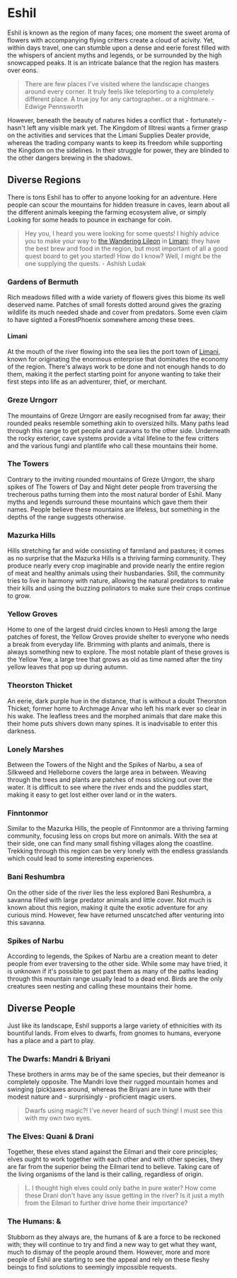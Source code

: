 # Eshil

Eshil is known as the region of many faces; one moment the sweet aroma of flowers with accompanying flying critters create a cloud of acivity. Yet, within days travel, one can stumble upon a dense and eerie forest filled with the whispers of ancient myths and legends, or be surrounded by the high snowcapped peaks. It is an intricate balance that the region has masters over eons.

> There are few places I've visited where the landscape changes around every corner. It truly feels like teleporting to a completely different place. A true joy for any cartographer.. or a nightmare. - Edwige Pennsworth

However, beneath the beauty of natures hides a conflict that - fortunately - hasn't left any visible mark yet. The Kingdom of Illtresi wants a firmer grasp on the activities and services that the Limani Supplies Dealer provide, whereas the trading company wants to keep its freedom while supporting the Kingdom on the sidelines. In their struggle for power, they are blinded to the other dangers brewing in the shadows.

## Diverse Regions
There is tons Eshil has to offer to anyone looking for an adventure. Here people can scour the mountains for hidden treasure in caves, learn about all the different animals keeping the farming ecosystem alive, or simply Looking for some heads to pounce in exchange for coin.

> Hey you, I heard you were looking for some quests! I highly advice you to make your way to [the Wandering Lileon](./limani/wanderingLileon.md) in [Limani](./eshil/limani.md); they have the best brew and food in the region, but most important of all a good quest board to get you started! How do I know? Well, I might be the one supplying the quests. - Ashish Ludak

### Gardens of Bermuth
Rich meadows filled with a wide variety of flowers gives this biome its well deserved name. Patches of small forests dotted around gives the grazing wildlife its much needed shade and cover from predators. Some even claim to have sighted a ForestPhoenix somewhere among these trees.

#### Limani
At the mouth of the river flowing into the sea lies the port town of [Limani](./eshil/limani.md), known for originating the enormous enterprise that dominates the economy of the region. There's always work to be done and not enough hands to do them, making it the perfect starting point for anyone wanting to take their first steps into life as an adventurer, thief, or merchant.

### Greze Urngorr
The mountains of Greze Urngorr are easily recognised from far away; their rounded peaks resemble something akin to oversized hills. Many paths lead through this range to get people and caravans to the other side. Underneath the rocky exterior, cave systems provide a vital lifeline to the few critters and the various fungi and plantlife who call these mountains their home.

### The Towers
Contrary to the inviting rounded mountains of Greze Urngorr, the sharp spikes of The Towers of Day and Night deter people from traversing the trecherous paths turning them into the most natural border of Eshil. Many myths and legends surround these mountains which gave them their names. People believe these mountains are lifeless, but something in the depths of the range suggests otherwise.

### Mazurka Hills
Hills stretching far and wide consisting of farmland and pastures; it comes as no surprise that the Mazurka Hills is a thriving farming community. They produce nearly every crop imaginable and provide nearly the entire region of meat and healthy animals using their husbandaries. Still, the community tries to live in harmony with nature, allowing the natural predators to make their kills and using the buzzing polinators to make sure their crops continue to grow.

### Yellow Groves
Home to one of the largest druid circles known to Hesli among the large patches of forest, the Yellow Groves provide shelter to everyone who needs a break from everyday life. Brimming with plants and animals, there is always something new to explore. The most notable plant of these groves is the Yellow Yew, a large tree that grows as old as time named after the tiny yellow leaves that pop up during autumn.

### Theorston Thicket
An eerie, dark purple hue in the distance, that is without a doubt Theorston Thicket; former home to Archmage Anvar who left his mark ever so clear in his wake. The leafless trees and the morphed animals that dare make this their home puts shivers down many spines. It is inadvisable to enter this darkness.

### Lonely Marshes
Between the Towers of the Night and the Spikes of Narbu, a sea of Silkweed and Helleborne covers the large area in between. Weaving through the trees and plants are patches of moss sticking out over the water. It is difficult to see where the river ends and the puddles start, making it easy to get lost either over land or in the waters.

### Finntonmor
Similar to the Mazurka Hills, the people of Finntonmor are a thriving farming community, focusing less on crops but more on animals. With the sea at their side, one can find many small fishing villages along the coastline. Trekking through this region can be very lonely with the endless grasslands which could lead to some interesting experiences.

### Bani Reshumbra
On the other side of the river lies the less explored Bani Reshumbra, a savanna filled with large predator animals and little cover. Not much is known about this region, making it quite the exotic adventure for any curious mind. However, few have returned unscatched after venturing into this savanna.

### Spikes of Narbu
According to legends, the Spikes of Narbu are a creation meant to deter people from ever traversing to the other side. While some may have tried, it is unknown if it's possible to get past them as many of the paths leading through this mountain range usually lead to a dead end. Birds are the only creatures seen nesting and calling these mountains their home.

## Diverse People
Just like its landscape, Eshil supports a large variety of ethnicities with its bountiful lands. From elves to dwarfs, from gnomes to humans, everyone has a place and a part to play.

### The Dwarfs: Mandri & Briyani
These brothers in arms may be of the same species, but their demeanor is completely opposite. The Mandri love their rugged mountain homes and swinging (pick)axes around, whereas the Briyani are in tune with their modest nature and - surprisingly - proficient magic users.

> Dwarfs using magic?! I've never heard of such thing! I must see this with my own two eyes.

### The Elves: Quani & Drani
Together, these elves stand against the Eilmari and their core principles; elves ought to work together with each other and with other species, they are far from the superior being the Eilmari tend to believe. Taking care of the living organisms of the land is their calling, regardless of origin.

> I.. I thought high elves could only bathe in pure water? How come these Drani don't have any issue getting in the river? Is it just a myth from the Eilmari to further drive home their importance?

### The Humans: <name> & <name>
Stubborn as they always are, the humans of <name> & <name> are a force to be reckoned with; they will continue to try and find a new way to get what they want, much to dismay of the people around them. However, more and more people of Eshil are starting to see the appeal and rely on these fleshy beings to find solutions to seemingly impossible requests.